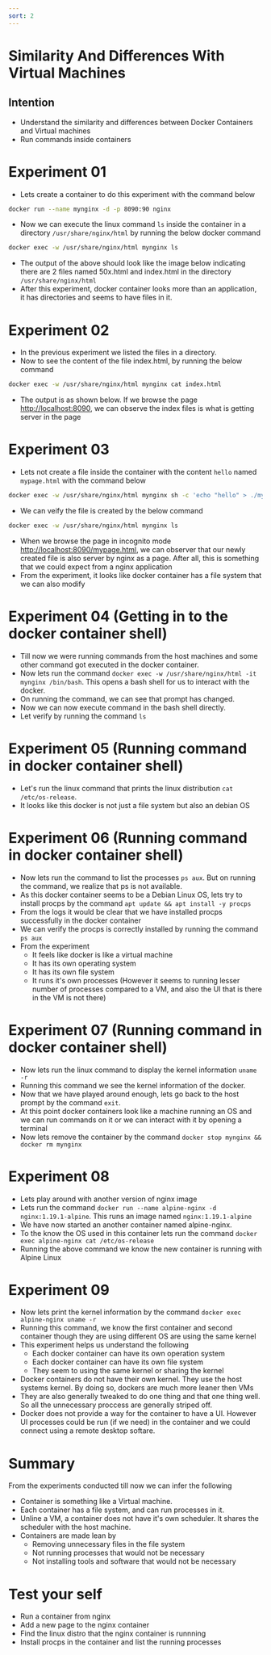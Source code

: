 ```yaml
---
sort: 2
---
```

# Similarity And Differences With Virtual Machines

## Intention
 * Understand the similarity and differences between Docker Containers and Virtual machines
 * Run commands inside containers

# Experiment 01
 * Lets create a container to do this experiment with the command below
```bash
docker run --name mynginx -d -p 8090:90 nginx
```
 * Now we can execute the linux command `ls` inside the container in a directory `/usr/share/nginx/html` by running the below docker command
```bash
docker exec -w /usr/share/nginx/html mynginx ls
```
 * The output of the above should look like the image below indicating there are 2 files named 50x.html and index.html in the directory `/usr/share/nginx/html` 
 * After this experiment, docker container looks more than an application, it has directories and seems to have files in it.

# Experiment 02
 * In the previous experiment we listed the files in a directory.
 * Now to see the content of the file index.html, by running the below command
```bash
docker exec -w /usr/share/nginx/html mynginx cat index.html
```
 * The output is as shown below. If we browse the page [http://localhost:8090](http://localhost:8090), we can observe the index files is what is getting server in the page
 
# Experiment 03
 * Lets not create a file inside the container with the content `hello` named `mypage.html` with the command below
```bash
docker exec -w /usr/share/nginx/html mynginx sh -c 'echo "hello" > ./mypage.html'
```
 * We can veify the file is created by the below command
```bash
docker exec -w /usr/share/nginx/html mynginx ls
``` 
 * When we browse the page in incognito mode [http://localhost:8090/mypage.html](http://localhost:8090/mypage.html), we can observer that our newly created file is also server by nginx as a page. After all, this is something that we could expect from a nginx application
 * From the experiment, it looks like docker container has a file system that we can also modify

# Experiment 04 (Getting in to the docker container shell)
 * Till now we were running commands from the host machines and some other command got executed in the docker container.
 * Now lets run the command `docker exec -w /usr/share/nginx/html -it mynginx /bin/bash`. This opens a bash shell for us to interact with the docker.
 * On running the command, we can see that prompt has changed.
 * Now we can now execute command in the bash shell directly.
 * Let verify by running the command `ls`
 
# Experiment 05 (Running command in docker container shell)
 * Let's run the linux command that prints the linux distribution `cat /etc/os-release`.
 * It looks like this docker is not just a file system but also an debian OS
 
# Experiment 06 (Running command in docker container shell)  
 * Now lets run the command to list the processes `ps aux`. But on running the command, we realize that ps is not available.
 * As this docker container seems to be a Debian Linux OS, lets try to install procps by the command `apt update && apt install -y procps`
 * From the logs it would be clear that we have installed procps successfully in the docker container
 * We can verify the procps is correctly installed by running the command `ps aux`
 * From the experiment 
   * It feels like docker is like a virtual machine 
   * It has its own operating system
   * It has its own file system
   * It runs it's own processes (However it seems to running lesser number of processes compared to a VM, and also the UI that is there in the VM is not there)
   
# Experiment 07 (Running command in docker container shell)
 * Now lets run the linux command to display the kernel information `uname -r`
 * Running this command we see the kernel information of the docker.
 * Now that we have played around enough, lets go back to the host prompt by the command `exit`.
 * At this point docker containers look like a machine running an OS and we can run commands on it or we can interact with it by opening a terminal
 * Now lets remove the container by the command `docker stop mynginx && docker rm mynginx`
 
# Experiment 08 
 * Lets play around with another version of nginx image
 * Lets run the command `docker run --name alpine-nginx -d nginx:1.19.1-alpine`. This runs an image named `nginx:1.19.1-alpine`
 * We have now started an another container named alpine-nginx.
 * To the know the OS used in this container lets run the command `docker exec alpine-nginx cat /etc/os-release`
 * Running the above command we know the new container is running with Alpine Linux
 
# Experiment 09
 * Now lets print the kernel information by the command `docker exec alpine-nginx uname -r`
 * Running this command, we know the first container and second container though they are using different OS are using the same kernel
 * This experiment helps us understand the following
   * Each docker container can have its own operation system
   * Each docker container can have its own file system
   * They seem to using the same kernel or sharing the kernel
 * Docker containers do not have their own kernel. They use the host systems kernel. By doing so, dockers are much more leaner then VMs
 * They are also generally tweaked to do one thing and that one thing well. So all the unnecessary proccess are generally striped off.
 * Docker does not provide a way for the container to have a UI. However UI processes could be run (if we need) in the container and we could connect using a remote desktop softare.

# Summary
From the experiments conducted till now we can infer the following
 * Container is something like a Virtual machine.
 * Each container has a file system, and can run processes in it.
 * Unline a VM, a container does not have it's own scheduler. It shares the scheduler with the host machine.
 * Containers are made lean by
   * Removing unnecessary files in the file system
   * Not running processes that would not be necessary
   * Not installing tools and software that would not be necessary

# Test your self
 * Run a container from nginx
 * Add a new page to the nginx container
 * Find the linux distro that the nginx container is runnning
 * Install procps in the container and list the running processes


 

